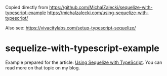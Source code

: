 Copied directly from
https://github.com/MichalZalecki/sequelize-with-typescript-example
https://michalzalecki.com/using-sequelize-with-typescript/

Also see: https://vivacitylabs.com/setup-typescript-sequelize/

# sequelize-with-typescript-example

Example prepared for the article: [Using Sequelize with TypeScript](https://michalzalecki.com/using-sequelize-with-typescript/). You can read more on that topic on my blog.
